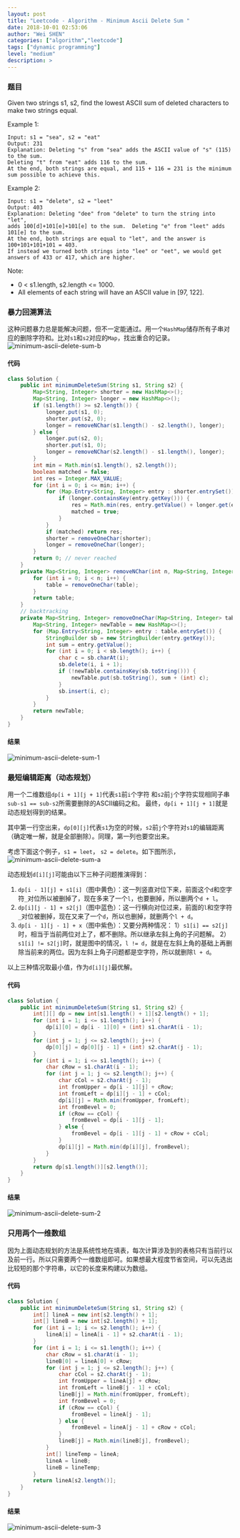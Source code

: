 ```yaml
---
layout: post
title: "Leetcode - Algorithm - Minimum Ascii Delete Sum "
date: 2018-10-01 02:53:06
author: "Wei SHEN"
categories: ["algorithm","leetcode"]
tags: ["dynamic programming"]
level: "medium"
description: >
---
```


### 题目
Given two strings s1, s2, find the lowest ASCII sum of deleted characters to make two strings equal.

Example 1:
```
Input: s1 = "sea", s2 = "eat"
Output: 231
Explanation: Deleting "s" from "sea" adds the ASCII value of "s" (115) to the sum.
Deleting "t" from "eat" adds 116 to the sum.
At the end, both strings are equal, and 115 + 116 = 231 is the minimum sum possible to achieve this.
```

Example 2:
```
Input: s1 = "delete", s2 = "leet"
Output: 403
Explanation: Deleting "dee" from "delete" to turn the string into "let",
adds 100[d]+101[e]+101[e] to the sum.  Deleting "e" from "leet" adds 101[e] to the sum.
At the end, both strings are equal to "let", and the answer is 100+101+101+101 = 403.
If instead we turned both strings into "lee" or "eet", we would get answers of 433 or 417, which are higher.
```

Note:
* 0 < s1.length, s2.length <= 1000.
* All elements of each string will have an ASCII value in [97, 122].


### 暴力回溯算法
这种问题暴力总是能解决问题，但不一定能通过。用一个`HashMap`储存所有子串对应的删除字符和。比对`s1`和`s2`对应的`Map`，找出重合的记录。
![minimum-ascii-delete-sum-b](/images/leetcode/minimum-ascii-delete-sum-b.png)


#### 代码
```java
class Solution {
    public int minimumDeleteSum(String s1, String s2) {
        Map<String, Integer> shorter = new HashMap<>();
        Map<String, Integer> longer = new HashMap<>();
        if (s1.length() >= s2.length()) {
            longer.put(s1, 0);
            shorter.put(s2, 0);
            longer = removeNChar(s1.length() - s2.length(), longer);
        } else {
            longer.put(s2, 0);
            shorter.put(s1, 0);
            longer = removeNChar(s2.length() - s1.length(), longer);
        }
        int min = Math.min(s1.length(), s2.length());
        boolean matched = false;
        int res = Integer.MAX_VALUE;
        for (int i = 0; i <= min; i++) {
            for (Map.Entry<String, Integer> entry : shorter.entrySet()) {
                if (longer.containsKey(entry.getKey())) {
                    res = Math.min(res, entry.getValue() + longer.get(entry.getKey()));
                    matched = true;
                }
            }
            if (matched) return res;
            shorter = removeOneChar(shorter);
            longer = removeOneChar(longer);
        }
        return 0; // never reached
    }
    private Map<String, Integer> removeNChar(int n, Map<String, Integer> table) {
        for (int i = 0; i < n; i++) {
            table = removeOneChar(table);
        }
        return table;
    }
    // backtracking
    private Map<String, Integer> removeOneChar(Map<String, Integer> table) {
        Map<String, Integer> newTable = new HashMap<>();
        for (Map.Entry<String, Integer> entry : table.entrySet()) {
            StringBuilder sb = new StringBuilder(entry.getKey());
            int sum = entry.getValue();
            for (int i = 0; i < sb.length(); i++) {
                char c = sb.charAt(i);
                sb.delete(i, i + 1);
                if (!newTable.containsKey(sb.toString())) {
                    newTable.put(sb.toString(), sum + (int) c);
                }
                sb.insert(i, c);
            }
        }
        return newTable;
    }
}
```

#### 结果
![minimum-ascii-delete-sum-1](/images/leetcode/minimum-ascii-delete-sum-1.png)


### 最短编辑距离（动态规划）
用一个二维数组`dp[i + 1][j + 1]`代表`s1`前`i`个字符 和`s2`前`j`个字符实现相同子串`sub-s1 == sub-s2`所需要删除的ASCII编码之和。 最终，`dp[i + 1][j + 1]`就是动态规划得到的结果。

其中第一行空出来，`dp[0][j]`代表`s1`为空的时候，`s2`前`j`个字符对`s1`的编辑距离（确定唯一解，就是全部删除）。同理，第一列也要空出来。

考虑下面这个例子，`s1 = leet`， `s2 = delete`。如下图所示，
![minimum-ascii-delete-sum-a](/images/leetcode/minimum-ascii-delete-sum-a.png)

动态规划`d[i][j]`可能由以下三种子问题推演得到：
1. `dp[i - 1][j] + s1[i]`（图中黄色）：这一列竖直对位下来，前面这个`d`和空字符`_`对位所以被删掉了，现在多来了一个`l`，也要删掉，所以删两个`d + l`。
2. `dp[i][j - 1] + s2[j]`（图中蓝色）：这一行横向对位过来，前面的`l`和空字符`_`对位被删掉，现在又来了一个`d`，所以也删掉，就删两个`l + d`。
3. `dp[i - 1][j - 1] + x`（图中紫色）：又要分两种情况：
    1）`s1[i] == s2[j]`时，相当于当前两位对上了，都不删除。所以继承左斜上角的子问题解。
    2）`s1[i] != s2[j]`时，就是图中的情况，`l != d`，就是在左斜上角的基础上再删除当前来的两位。因为左斜上角子问题都是空字符，所以就删除`l + d`。

以上三种情况取最小值，作为`d[i][j]`最优解。

#### 代码
```java
class Solution {
    public int minimumDeleteSum(String s1, String s2) {
        int[][] dp = new int[s1.length() + 1][s2.length() + 1];
        for (int i = 1; i <= s1.length(); i++) {
            dp[i][0] = dp[i - 1][0] + (int) s1.charAt(i - 1);
        }
        for (int j = 1; j <= s2.length(); j++) {
            dp[0][j] = dp[0][j - 1] + (int) s2.charAt(j - 1);
        }
        for (int i = 1; i <= s1.length(); i++) {
            char cRow = s1.charAt(i - 1);
            for (int j = 1; j <= s2.length(); j++) {
                char cCol = s2.charAt(j - 1);
                int fromUpper = dp[i - 1][j] + cRow;
                int fromLeft = dp[i][j - 1] + cCol;
                dp[i][j] = Math.min(fromUpper, fromLeft);
                int fromBevel = 0;
                if (cRow == cCol) {
                    fromBevel = dp[i - 1][j - 1];
                } else {
                    fromBevel = dp[i - 1][j - 1] + cRow + cCol;
                }
                dp[i][j] = Math.min(dp[i][j], fromBevel);
            }
        }
        return dp[s1.length()][s2.length()];
    }
}
```

#### 结果
![minimum-ascii-delete-sum-2](/images/leetcode/minimum-ascii-delete-sum-2.png)


### 只用两个一维数组
因为上面动态规划的方法是系统性地在填表，每次计算涉及到的表格只有当前行以及前一行。所以只需要两个一维数组即可。如果想最大程度节省空间，可以先选出比较短的那个字符串，以它的长度来构建以为数组。

#### 代码
```java
class Solution {
    public int minimumDeleteSum(String s1, String s2) {
        int[] lineA = new int[s2.length() + 1];
        int[] lineB = new int[s2.length() + 1];
        for (int i = 1; i <= s2.length(); i++) {
            lineA[i] = lineA[i - 1] + s2.charAt(i - 1);
        }
        for (int i = 1; i <= s1.length(); i++) {
            char cRow = s1.charAt(i - 1);
            lineB[0] = lineA[0] + cRow;
            for (int j = 1; j <= s2.length(); j++) {
                char cCol = s2.charAt(j - 1);
                int fromUpper = lineA[j] + cRow;
                int fromLeft = lineB[j - 1] + cCol;
                lineB[j] = Math.min(fromUpper, fromLeft);
                int fromBevel = 0;
                if (cRow == cCol) {
                    fromBevel = lineA[j - 1];
                } else {
                    fromBevel = lineA[j - 1] + cRow + cCol;
                }
                lineB[j] = Math.min(lineB[j], fromBevel);
            }
            int[] lineTemp = lineA;
            lineA = lineB;
            lineB = lineTemp;
        }
        return lineA[s2.length()];
    }
}
```

#### 结果
![minimum-ascii-delete-sum-3](/images/leetcode/minimum-ascii-delete-sum-3.png)
